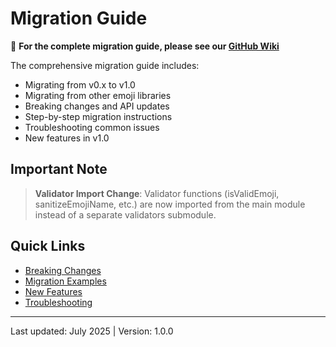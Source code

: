 # Migration Guide

📖 **For the complete migration guide, please see our [GitHub Wiki](https://github.com/jesselpalmer/node-emojis/wiki/Migration-Guide)**

The comprehensive migration guide includes:

- Migrating from v0.x to v1.0
- Migrating from other emoji libraries  
- Breaking changes and API updates
- Step-by-step migration instructions
- Troubleshooting common issues
- New features in v1.0

## Important Note

> **Validator Import Change**: Validator functions (isValidEmoji, sanitizeEmojiName, etc.) are now
> imported from the main module instead of a separate validators submodule.

## Quick Links

- [Breaking Changes](https://github.com/jesselpalmer/node-emojis/wiki/Migration-Guide#breaking-changes)
- [Migration Examples](https://github.com/jesselpalmer/node-emojis/wiki/Migration-Guide#migration-examples)
- [New Features](https://github.com/jesselpalmer/node-emojis/wiki/Migration-Guide#new-features-in-v10)
- [Troubleshooting](https://github.com/jesselpalmer/node-emojis/wiki/Migration-Guide#troubleshooting-migration)

---

Last updated: July 2025 | Version: 1.0.0
